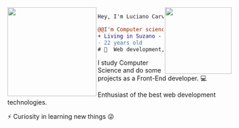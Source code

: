<img align="right" height="150" src="https://media.giphy.com/media/vvcvtGPa4hSiN4TgeY/giphy.gif"/>
<img align="left" height="200" src="https://media.giphy.com/media/ao9DUiTKH60XS/giphy.gif"/>

```diff
Hey, I'm Luciano Carvalho 👩‍💻.

@@I'm Computer science@@
+ Living in Suzano - SP, Brazil 🇧🇷.
- 22 years old
# 📖  Web development, programming languages. 
```

I study Computer Science and do some projects as a Front-End developer. 💻

Enthusiast of the best web development technologies.

⚡ Curiosity in learning new things 😜
